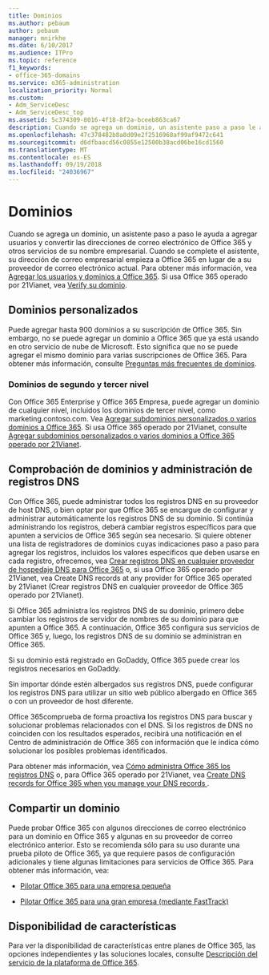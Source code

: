 ```yaml
---
title: Dominios
ms.author: pebaum
author: pebaum
manager: mnirkhe
ms.date: 6/10/2017
ms.audience: ITPro
ms.topic: reference
f1_keywords:
- office-365-domains
ms.service: o365-administration
localization_priority: Normal
ms.custom:
- Adm_ServiceDesc
- Adm_ServiceDesc_top
ms.assetid: 5c374309-8016-4f18-8f2a-bceeb863ca67
description: Cuando se agrega un dominio, un asistente paso a paso le ayuda a agregar usuarios y convertir las direcciones de correo electrónico de Office 365 y otros servicios de su nombre empresarial. Cuando se complete el asistente, su dirección de correo empresarial empieza a Office 365 en lugar de a su proveedor de correo electrónico actual. Para obtener más información, vea Agregar los usuarios y dominios a Office 365. Si usa Office 365 operado por 21Vianet, vea Verify su dominio.
ms.openlocfilehash: 47c378482b8a8d09e2f2516968af99af9472c641
ms.sourcegitcommit: d6dfbaacd56c0855e12500b38acd06be16cd1560
ms.translationtype: MT
ms.contentlocale: es-ES
ms.lasthandoff: 09/19/2018
ms.locfileid: "24036967"
---
```

# <a name="domains"></a>Dominios

Cuando se agrega un dominio, un asistente paso a paso le ayuda a agregar usuarios y convertir las direcciones de correo electrónico de Office 365 y otros servicios de su nombre empresarial. Cuando se complete el asistente, su dirección de correo empresarial empieza a Office 365 en lugar de a su proveedor de correo electrónico actual. Para obtener más información, vea [Agregar los usuarios y dominios a Office 365](https://support.office.com/article/6383f56d-3d09-4dcb-9b41-b5f5a5efd611). Si usa Office 365 operado por 21Vianet, vea [Verify su dominio](http://go.microsoft.com/fwlink/?LinkID=733344&amp;clcid=0x409).
  
## <a name="custom-domains"></a>Dominios personalizados
<a name="BKMK_CustomDomains"> </a>

Puede agregar hasta 900 dominios a su suscripción de Office 365. Sin embargo, no se puede agregar un dominio a Office 365 que ya está usando en otro servicio de nube de Microsoft. Esto significa que no se puede agregar el mismo dominio para varias suscripciones de Office 365. Para obtener más información, consulte [Preguntas más frecuentes de dominios](https://support.office.com/en-us/article/Domains-FAQ-1272bad0-4bd4-4796-8005-67d6fb3afc5a).
  
### <a name="second-and-third-level-domains"></a>Dominios de segundo y tercer nivel
<a name="BKMK_SecondAndThirdLevelDomains"> </a>

Con Office 365 Enterprise y Office 365 Empresa, puede agregar un dominio de cualquier nivel, incluidos los dominios de tercer nivel, como marketing.contoso.com. Vea [Agregar subdominios personalizados o varios dominios a Office 365](http://go.microsoft.com/fwlink/?LinkID=733345&amp;clcid=0x409). Si usa Office 365 operado por 21Vianet, consulte [Agregar subdominios personalizados o varios dominios a Office 365 operado por 21Vianet](http://go.microsoft.com/fwlink/?LinkID=733346&amp;clcid=0x409).
  
## <a name="domain-verification-and-managing-dns-records"></a>Comprobación de dominios y administración de registros DNS
<a name="BKMK_ManagingDNSRecords"> </a>

Con Office 365, puede administrar todos los registros DNS en su proveedor de host DNS, o bien optar por que Office 365 se encargue de configurar y administrar automáticamente los registros DNS de su dominio. Si continúa administrando los registros, deberá cambiar registros específicos para que apunten a servicios de Office 365 según sea necesario. Si quiere obtener una lista de registradores de dominios cuyas indicaciones paso a paso para agregar los registros, incluidos los valores específicos que deben usarse en cada registro, ofrecemos, vea [Crear registros DNS en cualquier proveedor de hospedaje DNS para Office 365](https://go.microsoft.com/fwlink/p/?LinkID=270173) o, si usa Office 365 operado por 21Vianet, vea Create DNS records at any provider for Office 365 operated by 21Vianet (Crear registros DNS en cualquier proveedor de Office 365 operado por 21Vianet). 
  
Si Office 365 administra los registros DNS de su dominio, primero debe cambiar los registros de servidor de nombres de su dominio para que apunten a Office 365. A continuación, Office 365 configura sus servicios de Office 365 y, luego, los registros DNS de su dominio se administran en Office 365.
  
Si su dominio está registrado en GoDaddy, Office 365 puede crear los registros necesarios en GoDaddy. 
  
Sin importar dónde estén albergados sus registros DNS, puede configurar los registros DNS para utilizar un sitio web público albergado en Office 365 o con un proveedor de host diferente. 
  
Office 365comprueba de forma proactiva los registros DNS para buscar y solucionar problemas relacionados con el DNS. Si los registros de DNS no coinciden con los resultados esperados, recibirá una notificación en el Centro de administración de Office 365 con información que le indica cómo solucionar los posibles problemas identificados.
  
Para obtener más información, vea [Cómo administra Office 365 los registros DNS](https://go.microsoft.com/fwlink/p/?LinkID=270144) o, para Office 365 operado por 21Vianet, vea [Create DNS records for Office 365 when you manage your DNS records ](http://go.microsoft.com/fwlink/?LinkID=817326&amp;clcid=0x409).
  
## <a name="sharing-a-domain"></a>Compartir un dominio
<a name="BKMK_ManagingDNSRecords"> </a>

Puede probar Office 365 con algunos direcciones de correo electrónico para un dominio en Office 365 y algunas en su proveedor de correo electrónico anterior. Esto se recomienda sólo para su uso durante una prueba piloto de Office 365, ya que requiere pasos de configuración adicionales y tiene algunas limitaciones para servicios de Office 365. Para obtener más información, vea:
  
- [Pilotar Office 365 para una empresa pequeña](https://support.office.com/article/39cee536-6a03-40cf-b9c1-f301bb6001d7)
    
- [Pilotar Office 365 para una gran empresa (mediante FastTrack)](https://fasttrack.office.com/onboard)
    
## <a name="feature-availability"></a>Disponibilidad de características
<a name="BKMK_ManagingDNSRecords"> </a>

Para ver la disponibilidad de características entre planes de Office 365, las opciones independientes y las soluciones locales, consulte [Descripción del servicio de la plataforma de Office 365](https://technet.microsoft.com/en-us/library/office-365-platform-service-description.aspx).
  

